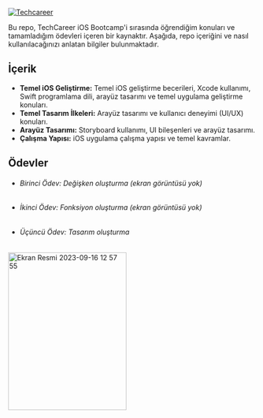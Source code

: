 [![Techcareer](https://www.techcareer.net/assets/images/common/techcareer-logo-og-image.png)](https://www.techcareer.net/assets/images/common/techcareer-logo-og-image.png)

Bu repo, TechCareer iOS Bootcamp'i sırasında öğrendiğim konuları ve tamamladığım ödevleri içeren bir kaynaktır. Aşağıda, repo içeriğini ve nasıl kullanılacağınızı anlatan bilgiler bulunmaktadır.


## İçerik
- **Temel iOS Geliştirme:** Temel iOS geliştirme becerileri, Xcode kullanımı, Swift programlama dili, arayüz tasarımı ve temel uygulama geliştirme konuları.
- **Temel Tasarım İlkeleri:** Arayüz tasarımı ve kullanıcı deneyimi (UI/UX) konuları.
- **Arayüz Tasarımı:** Storyboard kullanımı, UI bileşenleri ve arayüz tasarımı.
- **Çalışma Yapısı:** iOS uygulama çalışma yapısı ve temel kavramlar.

## Ödevler
- ###### Birinci Ödev: Değişken oluşturma (ekran görüntüsü yok)
- ###### İkinci Ödev: Fonksiyon oluşturma (ekran görüntüsü yok)
- ###### Üçüncü Ödev: Tasarım oluşturma
<img width="240" height="320" alt="Ekran Resmi 2023-09-16 12 57 55" src="https://github.com/kadirhankeles/techcareer-iOS-Bootcamp/assets/44638560/49b8ff43-3f58-4564-95bd-e4972089c8a0">
